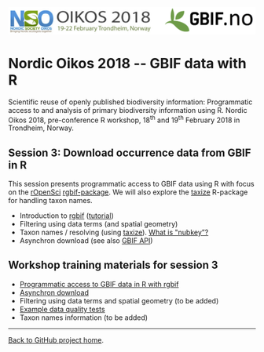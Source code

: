 ![](../demo_data/NSO_2018_GBIF_NO.png "NSO 2018")

# Nordic Oikos 2018 -- GBIF data with R

Scientific reuse of openly published biodiversity information: Programmatic access to and analysis of primary biodiversity information using R. Nordic Oikos 2018, pre-conference R workshop, 18<sup>th</sup> and 19<sup>th</sup> February 2018 in Trondheim, Norway.

## Session 3: Download occurrence data from GBIF in R

This session presents programmatic access to GBIF data using R with focus on the [rOpenSci](https://ropensci.org/) [rgbif-package](https://github.com/ropensci/rgbif). We will also explore the [taxize](https://ropensci.org/tutorials/taxize_tutorial/) R-package for handling taxon names.

* Introduction to [rgbif](https://github.com/ropensci/rgbif) ([tutorial](https://ropensci.org/tutorials/rgbif_tutorial/))
* Filtering using data terms (and spatial geometry)
* Taxon names / resolving (using [taxize](https://ropensci.org/tutorials/taxize_tutorial/)). [What is "nubkey”?](http://gbif.blogspot.no/search?q=names&max-results=20&by-date=true)
* Asynchron download (see also [GBIF API](https://www.gbif.org/developer/summary))

## Workshop training materials for session 3

 * [Programmatic access to GBIF data in R with rgbif](gbif_demo.Rmd)
 * [Asynchron download](3.x_async_download_gbif.Rmd)
 * Filtering using data terms and spatial geometry (to be added)
 * [Example data quality tests](data_quality.Rmd)
 * Taxon names information (to be added)
 


***

[Back to GitHub project home](https://github.com/GBIF-Europe/nordic_oikos_2018_r).

